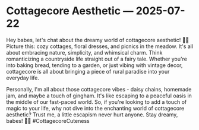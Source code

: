 # Cottagecore Aesthetic — 2025-07-22

Hey babes, let's chat about the dreamy world of cottagecore aesthetic! 🌿🌻 Picture this: cozy cottages, floral dresses, and picnics in the meadow. It's all about embracing nature, simplicity, and whimsical charm. Think romanticizing a countryside life straight out of a fairy tale. Whether you're into baking bread, tending to a garden, or just vibing with vintage decor, cottagecore is all about bringing a piece of rural paradise into your everyday life.

Personally, I'm all about those cottagecore vibes - daisy chains, homemade jam, and maybe a touch of gingham. It's like escaping to a peaceful oasis in the middle of our fast-paced world. So, if you're looking to add a touch of magic to your life, why not dive into the enchanting world of cottagecore aesthetic? Trust me, a little escapism never hurt anyone. Stay dreamy, babes! 💫🍃 #CottagecoreCuteness